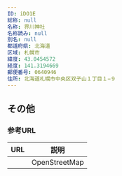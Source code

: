 ```yaml
---
ID: iDO1E
総称: null
名称: 界川神社
名称読み: null
別名: null
都道府県: 北海道
区域: 札幌市
緯度: 43.0454572
経度: 141.3194669
郵便番号: 0640946
住所: 北海道札幌市中央区双子山１丁目１−９
---
```


## その他

### 参考URL

| URL | 説明          |
| --- | ------------- |
|     | OpenStreetMap |
